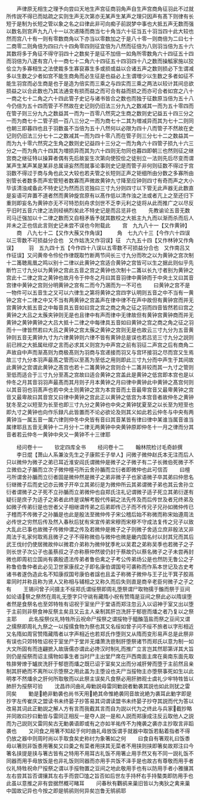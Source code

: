<!-- { "loadSidebar": true } -->
　　声律原无相生之理予向尝曰天地生声宫征商羽角声自生声宫商角征羽此不过就所传説不得已而姑疏之实则生声无次第亦无某声生某声之理只因声有髙下则律有长短于是制为长短之管以象之名之曰律此非可向痴子前説梦中事也大抵五声无数而强以数名则宫声九九八十一以次递降而商当七十角当六十征当五十羽当四十此大较也然而宫八十有一则有零数商角以下亦当以零数加之于是八十零一则商倍为二曰七十二商零二则角倍为四曰六十四角零四则征宜倍为八然而征倍为八则羽当倍为五十六其数将多于角征不得守羽四十之数矣于是征不加倍一如角所零数角六十四征五十四而羽倍为八遂有宫八十一商七十二角六十四征五十四羽四十八之数而操觚家施以狡侩立为多寡相生之法使裁多生寡裒寡生多或损或益以合诸五声之数则损必下生谓减多以生数之少者如宫不能生商角而必生征是也益必上生谓増少以生数之多者如征不能生羽宫而必生商是也于是造为倍实而三乘之与四实而三乘之两法以较计其间总欲损益之以合此数也乃其法通变有损而益之而可合有益而损之而亦可合者如宫之八十一商之七十二角之六十四此管子史记与诸书皆合之数也而独于征数原当倍为五十八今仍倍为五十四而管子不然故在史记则仍旧法三分九九之数减其一而为五十零四而在管子则三分九九之数益其一而为一百零八然究之生商之数则史记益五十四三分之一而为商七十二管子损一百八三分之一而为商七十二其为増减异而其为七十二则同也朝三即暮四也且于羽数虽不当倍为五十八然何以必限为四十八而管子不然故在史记则仍旧法三分七十二之数减其一而为四十零八而在管子则三分七十二之数益其一而为九十零六然究之生角之数则史记益四十三分之一而为角六十四管子损九十六三分之一而为角六十四其为増损异而其为六十四则无勿同也暮四即朝三也然则征之继宫商之继征特以操算者偶有先后故妄生次第向使狡侩之徒别立一法则先后尽变而谓某声生某声某是某非总属诬妄然而就事论事则史记是而管子非何则征数不得过于宫羽数不得过于商与角也此又大较也若夫管之长短则正声之钜细所由分数之多寡所由别管长者数多而声宏管短者数寡而声微故黄钟九寸降至应钟则四寸有奇而声之大小毕该清浊咸备此不特史记为然而吕览独曰三寸九分则四寸以下管无此声器无此数直是妄语可弃置不道者然而黄钟旋宫原有以髙作低以清作浊之法或者亢上之至还归下重则即妄名为黄钟亦无不可特恐刻舟求剑世不乏李元利之徒将从此而推广之以尽反乎旧时五音六律之法则经祸烈矣此不特史记是而吕览非也
　　先教谕论五音无数司马迁强加以十二律之数而又自相矛盾予就其数校之大抵主九九而以渐而杀而后人并未之正也信此言则史记未尝不误也今附载此
　　宫　九九八十一【又作黄钟】
　　商　八九七十二【又作大蔟又作角误】
　　角　七九六十三【今作六十四误以三零数不可损益分合也　又作姑洗又作羽误】征　六九五十四【又作林钟又作角误】
　　羽　五九四十五【今作四十八误以五零数不可损益分合也　又作南吕又作征误】又问黄帝令伶伦作律既取竹断两节间长三寸九分而吹之以为黄钟之宫次制十二筩聴鳯凰之鸣以别十二律以此黄钟之宫适合黄钟之宫皆可以生之据此则似乎先断竹三寸九分以为黄钟之宫此五音之宫之黄钟也次制十二筩以长九寸者别为黄钟之宫此十二律之宫之黄钟也故月令于仲冬之月曰其音羽律中黄钟而于中央土又曰其音宫律中黄钟之宫则分明黄钟之宫有二而今乃溷而为一不可也
　　曰黄钟之宫不是一物件可以五音生之又可以六律生之第将黄钟之宫四字认明则五音之中不当有一黄钟之宫十二律之中又不当有两黄钟之宫盖声在律中律不在声中故但有黄钟宫而并无宫黄钟大抵五音之中每音具五音如曰宫之宫之商之角之征之羽而四音皆然若曰宫之黄钟之大吕之太蔟夹钟则无是也且律中有声而律中无律故但有黄钟宫黄钟商而并无黄钟之黄钟黄钟之大吕大抵十二律之中每律具五音如曰黄钟之宫之商之角之征之羽而十一律皆然若曰大吕之黄钟之宫太蔟之黄钟之宫则无是也故云三寸九分为五音黄钟则五音无黄钟九寸为六律黄钟则六律不皆有黄钟总是误也若吕览三寸九分之説则前已辨之大抵属纰缪之言而必求其义则宫为中声宫之前有羽征二声宫之后有商角二声故自中声而渐髙则为商极髙则为羽商与宫递接而羽又与宫环接羽之尽而宫又生焉故三寸九分本羽声最髙之管而以至髙为至低之用则即此三寸九分而中声生于其间故此黄钟之宫谓此黄钟之髙宫也若十二筩黄钟之宫则合十二筩并较而其一九寸之管则至低而适合于三寸九分至髙之宫故曰适合黄钟之宫盖此是黄钟之低宫即本宫也是以仲冬之月其音羽羽声最髙而其月则子月本黄钟之月曰律中黄钟此中黄钟之髙宫何则以其音羽也羽髙声也若中央土则黄钟之宫为本宫音而土音最卑宫音又最卑黄钟之宫音又最卑故曰其音宫又曰律中黄钟之宫此正以黄钟之低宫为本宫音者故仲冬之黄钟犹冬至之以短至为长至也即三寸九分之黄钟也中央之黄钟犹夏至之以长至为短至也即九寸之黄钟也向作乐録凡此皆置而不论必欲论及则其义如此若云仲冬与中央有两黄钟当一属五音一属六律则仲冬中央皆有音曰其音某皆有律曰律中某谁当属音谁当属律耶且五音无黄钟十二月分十二律无两黄钟中央黄钟原即仲冬十一月之律而分其音者若云仲冬一黄钟中央又一黄钟不十三律耶















　　经问卷十一
　　钦定四库全书
　　经问卷十二
　　翰林院检讨毛奇龄撰
　　李日焜【萧山人系兼汝先生之子康熙壬子举人】问微子微仲赵氏本无注而后人只以微仲为微子之弟已耳近淮安阎氏谓微仲是微子之子微子有二子长微伯死微子不立微伯之子腯而立次子微仲檀弓所云舍孙腯而立衍者即微仲也此可信否
　　曰檀弓所谓舍孙腯而立衍者固是微仲然是微子之弟非微子子也家语微子卒其弟曰仲思名衍继微子后而史记亦云微子开卒立其弟衍是为微仲所云其弟谓微子弟也其云舍孙立衍者谓微子之子死不立孙腯而立弟微仲也自郑氏注礼记谓微子适子死立其弟衍遂有疑衍是庶子为适子之弟者此终是误解考殷代传嗣之法先传及而后传世及者兄终弟及如微子传弟衍是也世者父子相继谓传弟之后弟即传己子而不传兄子兄孙如微仲传已子稽而不传微子之孙腯是也此是殷法至微仲传子宋公稽后始不称微而称宋始遵周法必传世之穷然后传及然入春秋后犹有宋宣传弟宋穆而宋穆不守成法复传之兄子以致大乱此已事也故微子传微仲谓之传及若微仲是微子之子则微子舍适立庶非殷法又非周法于礼家何取焉且微子之子不得称微伯与微仲也微是畿内国名纣以封其兄而其后武王伐纣仍使居微故仲以微君介弟称为微仲犹季朼以吴君之弟称吴季也若微子之子则长世子次公子也虽蔡叔之子亦称蔡仲然彼仍封于蔡故仍以蔡名微子之子未尝再封微也即周初立国尚有袭殷遗法传弟者鲁伯禽之子考公传弟炀公是也然防无鲁公之子称鲁伯鲁仲者此必见卫世家康叔之子即名康伯谓国号可袭称而作系本世记及古史考诸书者遂伪造此名不知康叔国号康伯者諡也且孟子称微子微仲与王子比干箕子胶鬲辈同时并称且称为贤人又称相与辅相之又称久而后失则直是商辛老臣何微子之子之有
　　王锡问曾子问摄主不绥郑氏谓绥祭即周礼堕祭谓尸取物擩于醢而祭于豆间如论语祭之祭然在周礼无堕字只守祧有藏隋小祝有赞隋是豆间之祭此必以隋误堕者然是食祭名也至郊特牲有诏祝于室坐尸于堂语而郑注忽云入以诏神于室又出以堕于主前则非祭食神反祭主矣且又云主人亲制其肝岂洗肝于郁鬯而燔之者乃复以之祭主耶
　　此名挼祭仪礼特牲所云祝命尸挼祭之谓挼物于醯醢菹盐而祭之豆间又谓之擩祭即周礼九祭之一以挼擩食物为祭也其又名绥如曾子问不绥不旅者以字形相近又名隋如周官赞隋藏隋者以字声相近也若郑氏作堕则又从隋而变形易声总是此祭非有误也只郊特牲诏祝于室坐尸于堂并无燔萧洗鬯制肝堕祭诸节而郑氏以意为制一如大文所固有而连翩摭入故唐儒亦谓此必搀汉时制礼而推广立言岂其然耶第详其大旨则仍是挼祭而诏主擩物如事生者当时尸主出堂尸席在戸西南面主席在奥南东面先取牲膟膋燎于罏炭洗肝于郁鬯而燔之既已诏于室矣又出而分减肝膋而堕于主前然且亲制其肝絶而不离所以示堕祭之用此盖为主堕设也夫尸当挼物主亦堕祭事死如生以此明孝不然燔余之肝何所取敬而以此祭主误矣凡食祭必用肝肺观士虞礼少牢特牲皆以肺肝为挼祭可验
　　沈昌祚问曲礼毋勦説毋雷同勦説者勦袭其説也如此则犹之雷同矣
　　勦是絶非勦袭也尚书天用絶其命惟絶袭同音故讹絶为袭耳此勦字即是抄字左传崔庆之盟读书未终晏子抄答易其词谓读盟书未终晏子抄夺其説而代为答以改易其词此正勦説之解人方有言而我截其言而自为説以代为之终此与兵家截抄略并同故曰抄曰勦皆与雷同正相反一是夺人説一是和人説而郑康成注反云取他人之説而为己説则又雷同矣古无勦袭语即或有之亦如羊祐传不为掩袭之袭亦主抄取言非蹈袭也
　　又问食之用箸不知起于何时曲礼毋放饭谓手就器中取饭若黏着指者不得仍放之器中则周时尚以手取食矣史称纣为象箸如之何
　　曰食自有箸观礼曰饭黍毋以箸则非饭黍用箸矣又曰羮之有菜者用挟其无菜者不用挟则挟即箸矣故郑注曰今箸名挟提是挟与箸古皆有之特用不用耳古礼饭不用箸止用手然又有不同一説礼饭不同器而用手毋放饭是也非礼饭则同器而亦用手共饭不泽手是也故古有尊敬而用手者仪礼特牲祝命尸挼祭之谓以手挼物置之豆间之地此敬用手也有以防用手者小雅攘其左右尝其旨否谓攘其左右手而尝□馌之旨否如后世左手持杯右手持螯类即防用手也此虽以意推之非有尝据然概可睹耳
　　问春秋有鸜鹆来巢旧皆以为夷狄之禽来巢中国故记异也今按之即是鸲鹆则何异矣岂鲁无鸲鹆耶
